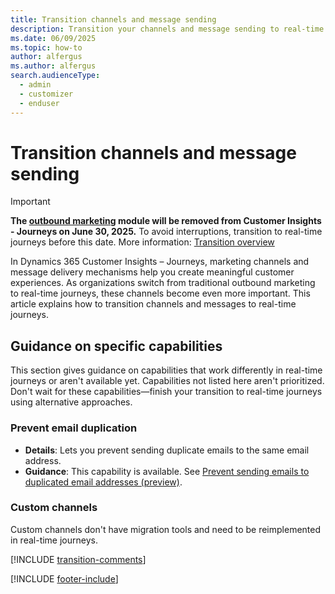 ```yaml
---
title: Transition channels and message sending
description: Transition your channels and message sending to real-time journeys in Dynamics 365 Customer Insights - Journeys.
ms.date: 06/09/2025
ms.topic: how-to
author: alfergus
ms.author: alfergus
search.audienceType: 
  - admin
  - customizer
  - enduser
---
```


# Transition channels and message sending

> [!IMPORTANT]
> **The [outbound marketing](user-guide.md) module will be removed from Customer Insights - Journeys on June 30, 2025.** To avoid interruptions, transition to real-time journeys before this date. More information: [Transition overview](transition-overview.md)

In Dynamics 365 Customer Insights – Journeys, marketing channels and message delivery mechanisms help you create meaningful customer experiences. As organizations switch from traditional outbound marketing to real-time journeys, these channels become even more important. This article explains how to transition channels and messages to real-time journeys.

## Guidance on specific capabilities

This section gives guidance on capabilities that work differently in real-time journeys or aren't available yet. Capabilities not listed here aren't prioritized. Don't wait for these capabilities—finish your transition to real-time journeys using alternative approaches.

### Prevent email duplication

- **Details**: Lets you prevent sending duplicate emails to the same email address.
- **Guidance**: This capability is available. See [Prevent sending emails to duplicated email addresses (preview)](email-deduplication.md).

### Custom channels

Custom channels don't have migration tools and need to be reimplemented in real-time journeys.

[!INCLUDE [transition-comments](./includes/transition-comments.md)]

[!INCLUDE [footer-include](./includes/footer-banner.md)]